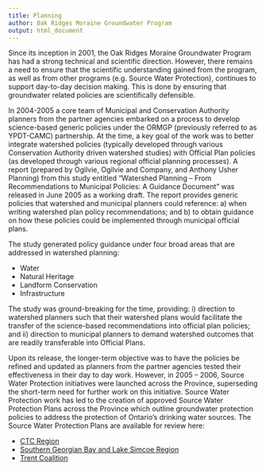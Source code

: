 ```yaml
---
title: Planning
author: Oak Ridges Moraine Groundwater Program
output: html_document
---
```



Since its inception in 2001, the Oak Ridges Moraine Groundwater Program has had a strong technical and scientific direction. However, there remains a need to ensure that the scientific understanding gained from the program, as well as from other programs (e.g. Source Water Protection), continues to support day-to-day decision making. This is done by ensuring that groundwater related policies are scientifically defensible.

In 2004-2005 a core team of Municipal and Conservation Authority planners from the partner agencies embarked on a process to develop science-based generic policies under the ORMGP (previously referred to as YPDT-CAMC) partnership. At the time, a key goal of the work was to better integrate watershed policies (typically developed through various Conservation Authority driven watershed studies) with Official Plan policies (as developed through various regional official planning processes). A report (prepared by Ogilvie, Ogilvie and Company, and Anthony Usher Planning) from this study entitled “Watershed Planning – From Recommendations to Municipal Policies: A Guidance Document” was released in June 2005 as a working draft. The report provides generic policies that watershed and municipal planners could reference: a) when writing watershed plan policy recommendations; and b) to obtain guidance on how these policies could be implemented through municipal official plans.

The study generated policy guidance under four broad areas that are addressed in watershed planning:
- Water
- Natural Heritage
- Landform Conservation
- Infrastructure

The study was ground-breaking for the time, providing: i) direction to watershed planners such that their watershed plans would facilitate the transfer of the science-based recommendations into official plan policies; and ii) direction to municipal planners to demand watershed outcomes that are readily transferable into Official Plans.

Upon its release, the longer-term objective was to have the policies be refined and updated as planners from the partner agencies tested their effectiveness in their day to day work. However, in 2005 – 2006, Source Water Protection initiatives were launched across the Province, superseding the short-term need for further work on this initiative. Source Water Protection work has led to the creation of approved Source Water Protection Plans across the Province which outline groundwater protection policies to address the protection of Ontario’s drinking water sources. The Source Water Protection Plans are available for review here:

* [CTC Region](https://www.ctcswp.ca/)
* [Southern Georgian Bay and Lake Simcoe Region](https://ourwatershed.ca/)
* [Trent Coalition](https://trentsourceprotection.on.ca/)

